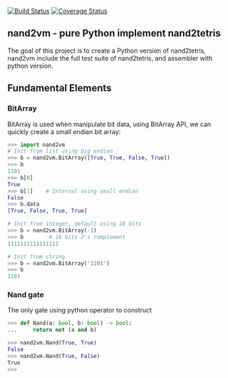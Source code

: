 [![Build Status](https://travis-ci.org/mlouielu/nand2vm.svg?branch=master)](https://travis-ci.org/mlouielu/nand2vm)
[![Coverage Status](https://coveralls.io/repos/github/mlouielu/nand2vm/badge.svg?branch=master)](https://coveralls.io/github/mlouielu/nand2vm?branch=master)

nand2vm - pure Python implement nand2tetris
-------------------------------------------

The goal of this project is to create a Python version of nand2tetris,
nand2vm include the full test suite of nand2tetris, and assembler with python version.

Fundamental Elements
--------------------

### BitArray

BitArray is used when manipulate bit data, using BitArray API,
we can quickly create a small endian bit array:

```python
>>> import nand2vm
# Init from list using big endian
>>> b = nand2vm.BitArray([True, True, False, True])
>>> b
1101
>>> b[0]
True
>>> b[1]    # Internal using small endian
False
>>> b.data
[True, False, True, True]

# Init from integer, default using 16 bits
>>> b = nand2vm.BitArray(-1)
>>> b        # 16 bits 2's complement
1111111111111111

# Init from string
>>> b = nand2vm.BitArray('1101')
>>> b
1101
```

### Nand gate

The only gate using python operator to construct

```python
>>> def Nand(a: bool, b: bool) -> bool:
...     return not (a and b)

>>> nand2vm.Nand(True, True)
False
>>> nand2vm.Nand(True, False)
True
>>>
```
